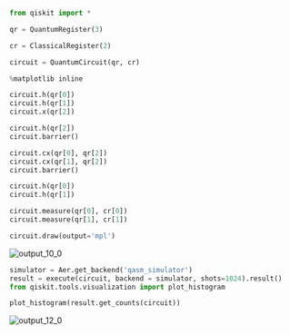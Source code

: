 ```python
from qiskit import *
```


```python
qr = QuantumRegister(3)
```


```python
cr = ClassicalRegister(2)
```


```python
circuit = QuantumCircuit(qr, cr)
```


```python
%matplotlib inline
```


```python
circuit.h(qr[0])
circuit.h(qr[1])
circuit.x(qr[2])
```






```python
circuit.h(qr[2])
circuit.barrier()
```





```python
circuit.cx(qr[0], qr[2])
circuit.cx(qr[1], qr[2])
circuit.barrier()
```





```python
circuit.h(qr[0])
circuit.h(qr[1])
```






```python
circuit.measure(qr[0], cr[0])
circuit.measure(qr[1], cr[1])
```






```python
circuit.draw(output='mpl')
```




![output_10_0](https://user-images.githubusercontent.com/68278907/87566788-c4bf1180-c6c3-11ea-947f-580450baa5e6.png)





```python
simulator = Aer.get_backend('qasm_simulator')
result = execute(circuit, backend = simulator, shots=1024).result()
from qiskit.tools.visualization import plot_histogram
```


```python
plot_histogram(result.get_counts(circuit))
```



![output_12_0](https://user-images.githubusercontent.com/68278907/87566832-d3a5c400-c6c3-11ea-8af5-940957b30e58.png)





```python

```
